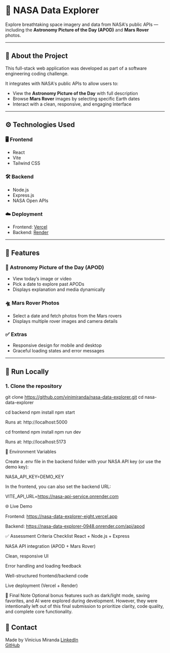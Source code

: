 # 🚀 NASA Data Explorer

Explore breathtaking space imagery and data from NASA's public APIs — including the **Astronomy Picture of the Day (APOD)** and **Mars Rover** photos.

---

## 🌌 About the Project

This full-stack web application was developed as part of a software engineering coding challenge.

It integrates with NASA's public APIs to allow users to:

- View the **Astronomy Picture of the Day** with full description
- Browse **Mars Rover** images by selecting specific Earth dates
- Interact with a clean, responsive, and engaging interface

---

## ⚙️ Technologies Used

### 🖥️ Frontend
- React
- Vite
- Tailwind CSS

### 🛠️ Backend
- Node.js
- Express.js
- NASA Open APIs

### ☁️ Deployment
- Frontend: [Vercel](https://nasa-data-explorer-eight.vercel.app/)
- Backend: [Render](https://nasa-api-service.onrender.com)

---

## 📸 Features

### 🌠 Astronomy Picture of the Day (APOD)
- View today’s image or video
- Pick a date to explore past APODs
- Displays explanation and media dynamically

### 🛸 Mars Rover Photos
- Select a date and fetch photos from the Mars rovers
- Displays multiple rover images and camera details

### ✅ Extras
- Responsive design for mobile and desktop
- Graceful loading states and error messages

---

## 🧪 Run Locally

### 1. Clone the repository

git clone https://github.com/vinimiranda/nasa-data-explorer.git
cd nasa-data-explorer

cd backend
npm install
npm start

Runs at: http://localhost:5000

cd frontend
npm install
npm run dev

Runs at: http://localhost:5173

🔐 Environment Variables

Create a .env file in the backend folder with your NASA API key (or use the demo key):

NASA_API_KEY=DEMO_KEY

In the frontend, you can also set the backend URL:

VITE_API_URL=https://nasa-api-service.onrender.com


🌐 Live Demo

Frontend: https://nasa-data-explorer-eight.vercel.app

Backend: https://nasa-data-explorer-0948.onrender.com/api/apod

✅ Assessment Criteria Checklist
 React + Node.js + Express

 NASA API integration (APOD + Mars Rover)

 Clean, responsive UI

 Error handling and loading feedback

 Well-structured frontend/backend code

 Live deployment (Vercel + Render)

 📌 Final Note
Optional bonus features such as dark/light mode, saving favorites, and AI were explored during development. However, they were intentionally left out of this final submission to prioritize clarity, code quality, and complete core functionality.


## 📧 Contact

Made by Vinicius Miranda
[LinkedIn](https://www.linkedin.com/in/viniciusmiranda97/)  
[GitHub](https://github.com/Vini97Miranda)
